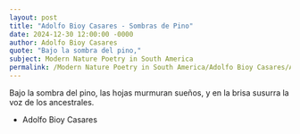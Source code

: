 ```yaml
---
layout: post
title: "Adolfo Bioy Casares - Sombras de Pino"
date: 2024-12-30 12:00:00 -0000
author: Adolfo Bioy Casares
quote: "Bajo la sombra del pino,"
subject: Modern Nature Poetry in South America
permalink: /Modern Nature Poetry in South America/Adolfo Bioy Casares/Adolfo Bioy Casares - Sombras de Pino
---
```


Bajo la sombra del pino,
las hojas murmuran sueños,
y en la brisa susurra
la voz de los ancestrales.

- Adolfo Bioy Casares
